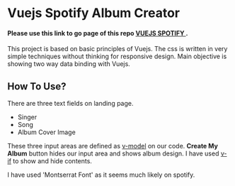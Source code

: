 <h1>Vuejs Spotify Album Creator</h1>
<h4>Please use this link to go page of this repo <a href="https://barisdemirezen.github.io/vuejs-spotify" target"_blank"> VUEJS SPOTIFY </a>.</h4>
<p>This project is based on basic principles of Vuejs. The css is written in very simple techniques without thinking for responsive design. Main objective is showing two way data binding with Vuejs.</p>
<h2>How To Use?</h2>
<p>There are three text fields on landing page.</p>
<ul>
  <li>Singer</li>
  <li>Song</li>
  <li>Album Cover Image</li>
</ul>
<p>These three input areas are defined as <a href="https://vuejs.org/v2/api/#v-model" target="_blank">v-model</a> on our code. <b>Create My Album</b> button hides our input area and shows album design. I have used <a href="https://vuejs.org/v2/api/#v-if" target="_blank">v-if</a> to show and hide contents.</p>
<p>I have used 'Montserrat Font' as it seems much likely on spotify.</p>
